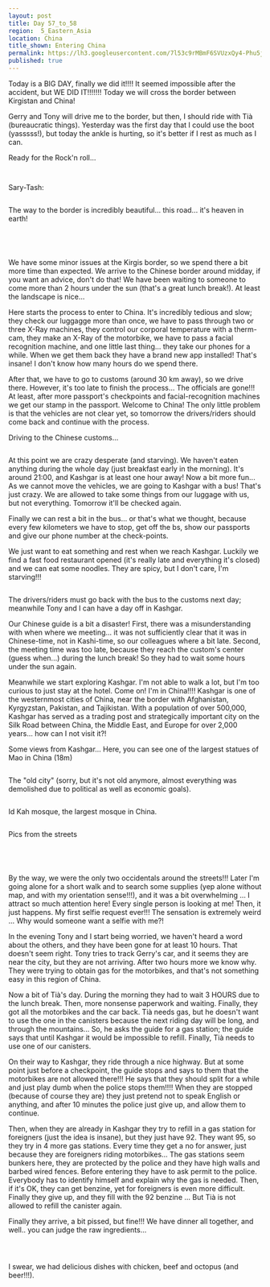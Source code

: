 ```yaml
---
layout: post
title: Day 57_to_58
region:  5_Eastern_Asia
location: China
title_shown: Entering China
permalink: https://lh3.googleusercontent.com/7l53c9rMBmF6SVUzxQy4-Phu5jhp62rlzfplhcRfxqwCJhe3OZ-UN63yCbYv2Jj0R7emYFVMAVAB191WivIIfNxtBVJiz4zNBAJYyS4KuVbbamph43MRekvsezORGMbO5CMMUCuqRssXscv5j64TDJlvX0clyIbTn0T6cT-7eVMUXtIxdL2StbfQOFeb5zrUjyXhuKUMffrYl-SV7hGihHHEvQ4ovQbW0OgNZWHiP5zjF_XL49vvdwDFDOdu1Oymk2spk3VK0lhHp-hx1WVuqQOMCKWUKG5ssET8DwmjFgcMHD9cr-6Qn0Zoe6JxbTgexTKxSo-nn4q2wbtVbpO6PEjIX6KKHTXnKZB7XW5OdXgWYt0O1cFOcQYSxlCj1Cz_EajKbVorCNb9hODUlgDZ9XobJMewjDoAw8jdPp7My-GIYEKwlfGzMCRkYmv7TA071Pzfs-KIvsVoHqQihudGw1b6lb8aU0f7ghvNzSjBw_3CEWHagJ9a3c3hsDcdAoKAlcZ6Hs6W_RR5J0nxeCrLkbsyb4--RkX53bLmlAvLaGEO1xy3OsjFZIIhV5dBrpw_ZnMAuzSC-5WwqM2zxg4h5QppgbkgTOSYn3OsEZE50Cu_ttrbA6nALFMC6JLNGPpvggWi-EdkEY8LPHuy5wawiqVXyxey7u35z0OJzDfsh0XFWfB6HhgSzWprs4BToQNxiPMTGh4wk4Ru12BsoJw=w836-h627-no
published: true
---
```


Today is a BIG DAY, finally we did it!!!! It seemed impossible after the accident, but WE DID IT!!!!!!! Today we will cross the border between Kirgistan and China!

Gerry and Tony will drive me to the border, but then, I should ride with Tià (bureaucratic things). Yesterday was the first day that I could use the boot (yasssss!), but today the ankle is hurting, so it's better if I rest as much as I can.

Ready for the Rock'n roll...

<p><a
href="https://lh3.googleusercontent.com/JhGArmi4dVvkSvH6T_629UKg_zHIHjqFECvgaccNJJBKKWA_-bAFPqRx3ECtsHvKtYln1pvCT-CgQ0kwALZVvTqtozmZ3Zx6jWcJXuHAjDpkmcCBq7IcfbJLxRqfa4TtGIulxZVF2QPyEw5IRpPyhXaz-dQBNK9c1VFcQAttFlFZxxIYWyd7JYQ93YoKjW_9TuCbELbechTckeYqyqX8HM-tiSpBzET7KUwBFjqqATOG4kVjAHJBr7JJaCUgNvaKn-k1tSV8KSdg_Npn43xYKgSpKN5kSfOLXN0hOy4XeI0wi1LtdVJgZe8ftpcI4LqGDN1KBWa20G9cksPxQeEnkilQYEQHZ7liZW4JlIsh6DpLsJen7NECtBGzynPwJuVFZJZA6tQK753qLFanp4SYqO498KzuLtuSTMLvtqv3Va_fcwxCB3A2HJO-pRHMyUxfIftUDUtgEtjGlRC6B_c88dIRxslnQt9mauOsHOBZ5BhguK4PgyZrbvx5mqNfJ7aIeGFXV-0q-3Am4islm_VWbdBxhvySLy1V7Tgz4RKkB8mk4_aYyAtcUiDMVqQffvK-CYulOdlnakSZqCrUzgmGgIY7ftNsy1sjvsoBSckcK9o8O6nyFEfsC_JEbUCFArS4OXLzv_GGuUbXX-ZQdGxjOUoKz0tfKfa89kfa_qGxEjqUxP510UhoNlgtLA=w1052-h789-no"><img 
src="https://lh3.googleusercontent.com/JhGArmi4dVvkSvH6T_629UKg_zHIHjqFECvgaccNJJBKKWA_-bAFPqRx3ECtsHvKtYln1pvCT-CgQ0kwALZVvTqtozmZ3Zx6jWcJXuHAjDpkmcCBq7IcfbJLxRqfa4TtGIulxZVF2QPyEw5IRpPyhXaz-dQBNK9c1VFcQAttFlFZxxIYWyd7JYQ93YoKjW_9TuCbELbechTckeYqyqX8HM-tiSpBzET7KUwBFjqqATOG4kVjAHJBr7JJaCUgNvaKn-k1tSV8KSdg_Npn43xYKgSpKN5kSfOLXN0hOy4XeI0wi1LtdVJgZe8ftpcI4LqGDN1KBWa20G9cksPxQeEnkilQYEQHZ7liZW4JlIsh6DpLsJen7NECtBGzynPwJuVFZJZA6tQK753qLFanp4SYqO498KzuLtuSTMLvtqv3Va_fcwxCB3A2HJO-pRHMyUxfIftUDUtgEtjGlRC6B_c88dIRxslnQt9mauOsHOBZ5BhguK4PgyZrbvx5mqNfJ7aIeGFXV-0q-3Am4islm_VWbdBxhvySLy1V7Tgz4RKkB8mk4_aYyAtcUiDMVqQffvK-CYulOdlnakSZqCrUzgmGgIY7ftNsy1sjvsoBSckcK9o8O6nyFEfsC_JEbUCFArS4OXLzv_GGuUbXX-ZQdGxjOUoKz0tfKfa89kfa_qGxEjqUxP510UhoNlgtLA=w1052-h789-no" class="oversize" alt=""></a></p>

<p><a
href="https://lh3.googleusercontent.com/EtYrPtZh5Lj45h_SfhjhLnOELyEiSClkbwKbhrdqmf5N-F3bOjCCN69Ltlw59v5rimRY3nRRLuM7r9X9S2_7WXZ-RZcgREu-_lp_hQwzt6H4SgHYbQS_1OZ4amKP2ZhA6vHdNF-fgKUbcHfJ7rPfIjAEzqieLXqTfjXXYOQcCQHZq8KG_cwWz7sLiCOa9j8LtOo-CBGqRAuIgozoeoi-BXuFz2fJF463tKkrxvvfCz1kaELPBPgaeGbo2el9eLvRW_4Ib4oVnpiPWI08E-xnAVyJVtQJ07T1bexdjiYKLGcQRuagT8nUHWEya8IOltjUDcfCNx-1_r6PapMChdAtGLSUYB3CAaVvaPdqNf8zk09sbwDha9eBsnsEhV6H5jUfC2m6G0Y-HRcp8Ciwnh13CvaQFQUUcH76dfFXxfSoi1ZOHd1D2TqJfgpFGfhl9jtCWTDSR1jTUtZWWQZRlVDyx8PQCi-W92Gmu2MZDY5cITatMIq1ys5cmXT5rSRpkYM8OF6vyMmwU47MOgE7qKlXJAtYkmuXc4sQURiZpKGzlA8ApnhkRAPw--aB1ehJ6ecRmGMidEdvJUIpFh2GyqTRYODU7tKrND9p2y7_rjtltmpkFQDf2IcPYhqk2OzK8wgW7TO2WI0fhCXTWCetuD2mhMje8gzSex642rNSDm8sYjPFzS9uvDOxojuZyA=w840-h630-no"><img 
src="https://lh3.googleusercontent.com/EtYrPtZh5Lj45h_SfhjhLnOELyEiSClkbwKbhrdqmf5N-F3bOjCCN69Ltlw59v5rimRY3nRRLuM7r9X9S2_7WXZ-RZcgREu-_lp_hQwzt6H4SgHYbQS_1OZ4amKP2ZhA6vHdNF-fgKUbcHfJ7rPfIjAEzqieLXqTfjXXYOQcCQHZq8KG_cwWz7sLiCOa9j8LtOo-CBGqRAuIgozoeoi-BXuFz2fJF463tKkrxvvfCz1kaELPBPgaeGbo2el9eLvRW_4Ib4oVnpiPWI08E-xnAVyJVtQJ07T1bexdjiYKLGcQRuagT8nUHWEya8IOltjUDcfCNx-1_r6PapMChdAtGLSUYB3CAaVvaPdqNf8zk09sbwDha9eBsnsEhV6H5jUfC2m6G0Y-HRcp8Ciwnh13CvaQFQUUcH76dfFXxfSoi1ZOHd1D2TqJfgpFGfhl9jtCWTDSR1jTUtZWWQZRlVDyx8PQCi-W92Gmu2MZDY5cITatMIq1ys5cmXT5rSRpkYM8OF6vyMmwU47MOgE7qKlXJAtYkmuXc4sQURiZpKGzlA8ApnhkRAPw--aB1ehJ6ecRmGMidEdvJUIpFh2GyqTRYODU7tKrND9p2y7_rjtltmpkFQDf2IcPYhqk2OzK8wgW7TO2WI0fhCXTWCetuD2mhMje8gzSex642rNSDm8sYjPFzS9uvDOxojuZyA=w840-h630-no" class="oversize" alt=""></a></p>

Sary-Tash:

<p><a
href="https://lh3.googleusercontent.com/0ODhBk_2lpn9ZB4BPmI_5bQPb8TfjKnwYz1cUJgn7RC6_jrzlmP8xvAugOnR18Hac5jz6070xBnfmdYin-kyDacfyv3kLOUd6majptaYXYto6lvEGPTwegxY6Uq-y0caX-Jmqyca50Kr2NnjQvouLFREf2rC9vJ5-yydSpQChJohAvXu8IlFp5mx17wMmniN_kb_ThLsfYwoow5MLNRZPCmVcMnUo4Ouo04SL_qpg8iToSTzwzOqCpllFdVRuoK4wVblZuhsThepKy_DLdiPNeD2RCWvy5PJ1t7eKFE9WrLZGBR2JtgL0YpK7xNKxEQscQT9ogzHdsdWHEFfenZkddps36TCxmAMUj30Nn4MV_fhkEMfYtcdGKHoDEuVmw0VdYfRopE-R22y7Ez6jd0aw1ZPksmzXYAJ2qLMlpBZHRfHsO4rDEv2NGMik4Sx-23NDfJa7cRHU4UWSFMNloqTbJf3AvNeH2FVQAu3C93ijNJiD-w7jtNkMosSRZ-A682W3Oer0f4QvIRdMGHpQpsOoUwdeJGWTtRco2ojpRtE0O1hUZi-p291U50qcgOpYsY1HaL2kQ_ROiZjILao8kkp__vGRK2t9G5o-orpETrliZFQkgOKXw7lDgx0_Ko9HjjKXsqerYyYS_ZvDqMgk3gjdfGOQfj3cueWbr8f5dHTsM8vPFoLlnSjSk6Btw=w1051-h788-no"><img 
src="https://lh3.googleusercontent.com/0ODhBk_2lpn9ZB4BPmI_5bQPb8TfjKnwYz1cUJgn7RC6_jrzlmP8xvAugOnR18Hac5jz6070xBnfmdYin-kyDacfyv3kLOUd6majptaYXYto6lvEGPTwegxY6Uq-y0caX-Jmqyca50Kr2NnjQvouLFREf2rC9vJ5-yydSpQChJohAvXu8IlFp5mx17wMmniN_kb_ThLsfYwoow5MLNRZPCmVcMnUo4Ouo04SL_qpg8iToSTzwzOqCpllFdVRuoK4wVblZuhsThepKy_DLdiPNeD2RCWvy5PJ1t7eKFE9WrLZGBR2JtgL0YpK7xNKxEQscQT9ogzHdsdWHEFfenZkddps36TCxmAMUj30Nn4MV_fhkEMfYtcdGKHoDEuVmw0VdYfRopE-R22y7Ez6jd0aw1ZPksmzXYAJ2qLMlpBZHRfHsO4rDEv2NGMik4Sx-23NDfJa7cRHU4UWSFMNloqTbJf3AvNeH2FVQAu3C93ijNJiD-w7jtNkMosSRZ-A682W3Oer0f4QvIRdMGHpQpsOoUwdeJGWTtRco2ojpRtE0O1hUZi-p291U50qcgOpYsY1HaL2kQ_ROiZjILao8kkp__vGRK2t9G5o-orpETrliZFQkgOKXw7lDgx0_Ko9HjjKXsqerYyYS_ZvDqMgk3gjdfGOQfj3cueWbr8f5dHTsM8vPFoLlnSjSk6Btw=w1051-h788-no" class="oversize" alt=""></a></p>

The way to the border is incredibly beautiful... this road... it's heaven in earth!

<p><a
href="https://lh3.googleusercontent.com/9bEhEW-2rn5CMEYK77BdGhHjYvVrx6tLlKt-k-bBylnrw4L0zxC6yf-c1Tmki1QqlXpSRUXHVO7qG_AukwaiRyO_n7PC-heQeHg22WRVxbyZrKPnCv18xrrTYBQ58cMAmrF4hR_fBME6fd3edasdvt_zZLPan-xibf8Hq2jfgTrQeNbCk09Pdkb87JlT7nRXqmf5u4-DjoED0tr5yMelqUcGnqdvauIupQ2q6jsAsm6tE5vdb3rzcWsAbKjUbvaMxNw7UYf2-pupC0zHPtHrfhfDLCCxErt26n-e7YB8FT8r35JtN9hCXblgpBfwRd0XBD_4WQkmHmELOpu8g7anGXOJlwCe33xSR0s9_pvDFoiS8XXiwMGIesBCc4-RdLcTXplHd5ZJYE3-u_zZjysKFxQurlxYz6xycK29VswkAzYPhlbkJUmcW2eqld7qUvje-6F4bR50tkZoE4S4QN4n4os3r5mMswcm_YSm2bqGTClkY_xJL0wZ1OSJH6lh0sMX--QKtb8Zpj_xkjkCfFx57JupeNDMgbYsF3O9YorC_Db6jbMwUMrguSS4EvbqpuV8QpA13Ngb_xu-VQZqvqcneYaP_clcf7WF_bPvDBioTwo_eacvi4cffmAPWQSMPtW700Oi2bTsegDy7y3SjXZcn2ZJw3K70XWvgTFsuNAtRXfwEKG4e-wONH1EeA=w840-h630-no"><img 
src="https://lh3.googleusercontent.com/9bEhEW-2rn5CMEYK77BdGhHjYvVrx6tLlKt-k-bBylnrw4L0zxC6yf-c1Tmki1QqlXpSRUXHVO7qG_AukwaiRyO_n7PC-heQeHg22WRVxbyZrKPnCv18xrrTYBQ58cMAmrF4hR_fBME6fd3edasdvt_zZLPan-xibf8Hq2jfgTrQeNbCk09Pdkb87JlT7nRXqmf5u4-DjoED0tr5yMelqUcGnqdvauIupQ2q6jsAsm6tE5vdb3rzcWsAbKjUbvaMxNw7UYf2-pupC0zHPtHrfhfDLCCxErt26n-e7YB8FT8r35JtN9hCXblgpBfwRd0XBD_4WQkmHmELOpu8g7anGXOJlwCe33xSR0s9_pvDFoiS8XXiwMGIesBCc4-RdLcTXplHd5ZJYE3-u_zZjysKFxQurlxYz6xycK29VswkAzYPhlbkJUmcW2eqld7qUvje-6F4bR50tkZoE4S4QN4n4os3r5mMswcm_YSm2bqGTClkY_xJL0wZ1OSJH6lh0sMX--QKtb8Zpj_xkjkCfFx57JupeNDMgbYsF3O9YorC_Db6jbMwUMrguSS4EvbqpuV8QpA13Ngb_xu-VQZqvqcneYaP_clcf7WF_bPvDBioTwo_eacvi4cffmAPWQSMPtW700Oi2bTsegDy7y3SjXZcn2ZJw3K70XWvgTFsuNAtRXfwEKG4e-wONH1EeA=w840-h630-no" class="oversize" alt=""></a></p>

<p><a
href="https://lh3.googleusercontent.com/yMTcS0HSx8--N4LsanF31x9RZ4xy-3NoM6fjKpSbamFD7jKdo0oawNi2fzL3_66ltYW5WbfqgOXlQrtWCuhRLRoBWbT71KuQF1wrNjxCceCtCeX6kuHKmhPL2Iob4-d9jtLyp5E5IEY8v5hFT-Hc-DZ4aiYAlPi61fk6__uxTIgNBPV_MWkVsM64JotVDWVzjjQNE2PkUN6_EQKdbcwO1YCTiSg8sUmBrvHZZwR8cqDVQV0c0rx5nMwxW0DLAJ2JglTMujgREnhkdDrDCyXrc0_lph7oQiG-Yx1c2KZZlafXDPL-o2T1cCXsKUVCUNKU0Xwi_s4RHOH_Vr2-KxoRNK7ziYquolBzTYS2iYPDphWr8_H3xuS5Up5RntdTX0rqyBNq-_4awb-NVKomFFzoWBKZmFA36y5eNUNsDGCF52MSt9tdP2XxfL41ZUtsOR3Y9UmtsaWWCNHHKrGTj9lwWdtieXjOWSfcaxBG7-3Tn-rNtjKiZYBLRTk5-g6Tx6Q2TSFoIRhXe6zBXO8mPYndXvT_ebl79C4Ep-NLAHf8Kj1b7qCp3ijk9Nky6qzxGDVf8HOGX8rhgWp4g4ew9Vk6EpBEq5mx-3if7Sr7pUxezkwhSAfu7dOGD0J542oHi4NyH9VpsdhERwBo7bpRVYsR-cMJGBZVGwx4JVE1LWjfe_j9h3XEAiq3vsiuYg=w1052-h789-no"><img 
src="https://lh3.googleusercontent.com/yMTcS0HSx8--N4LsanF31x9RZ4xy-3NoM6fjKpSbamFD7jKdo0oawNi2fzL3_66ltYW5WbfqgOXlQrtWCuhRLRoBWbT71KuQF1wrNjxCceCtCeX6kuHKmhPL2Iob4-d9jtLyp5E5IEY8v5hFT-Hc-DZ4aiYAlPi61fk6__uxTIgNBPV_MWkVsM64JotVDWVzjjQNE2PkUN6_EQKdbcwO1YCTiSg8sUmBrvHZZwR8cqDVQV0c0rx5nMwxW0DLAJ2JglTMujgREnhkdDrDCyXrc0_lph7oQiG-Yx1c2KZZlafXDPL-o2T1cCXsKUVCUNKU0Xwi_s4RHOH_Vr2-KxoRNK7ziYquolBzTYS2iYPDphWr8_H3xuS5Up5RntdTX0rqyBNq-_4awb-NVKomFFzoWBKZmFA36y5eNUNsDGCF52MSt9tdP2XxfL41ZUtsOR3Y9UmtsaWWCNHHKrGTj9lwWdtieXjOWSfcaxBG7-3Tn-rNtjKiZYBLRTk5-g6Tx6Q2TSFoIRhXe6zBXO8mPYndXvT_ebl79C4Ep-NLAHf8Kj1b7qCp3ijk9Nky6qzxGDVf8HOGX8rhgWp4g4ew9Vk6EpBEq5mx-3if7Sr7pUxezkwhSAfu7dOGD0J542oHi4NyH9VpsdhERwBo7bpRVYsR-cMJGBZVGwx4JVE1LWjfe_j9h3XEAiq3vsiuYg=w1052-h789-no" class="oversize" alt=""></a></p>

<p><a
href="https://lh3.googleusercontent.com/G9EA4ninmIuYSWbeDJDYhqi1Rl-gJ-f_hW6pe9DfraNzdsqSF8m2jq7C3H1rpviI81w99g3l-2MpC3xBa9e7jw-pXOz2YYgXz19e7EjFOcX60ER_uKBpc4yE5ucaKhSG_vMWsUyXx0kF3vdPC0d57w9tNDgPDuqrHhOH42krukHEVep9OmUb9HJVof5jkyImMjvbO2AFJoAlPQGdpByQjjEczIWvIvcPcvxMHD9k_AZwafrM8v3dywAl9CRIEXn8nukACSfnfOITmroTg8rF1Ts_cqUPwxwJzkbnXtp2BRhCXru9K24wpyX74m2zjZqKnRNcnqVsZuPQ9QCMRLvdL9ndG7bp8bnqhxkVMqN3ZRd5nJ7_WKjmsXrYLJ5sU787Q4T2SJGdBmH5VnFYDCkAppPUca34IbKGtHyOhlKZGNzEU9xT0NPAtymlNag5yP3lD988VGKnpVqkDQDUOYf96TPY2KxhxVcnmOoTKKo90NjKCg-Om6uhc_eBS51jrpDvJOBEGYRx4-H26RmUsLqsv5JR5_LozsSgr-nAwHwWm57dNcBM08XD83kMItqw_LQZHEn2X9pvh2HTDIADZ9CEI_bK9z5Gd9whoPVnM5Hr3hV4RwnoC6ixWwDAp7EEF6yKtczOC6XKHmVW2UzYitC9Ed5FV4-PZYnKjClWZmkFZeK2gOAYiLdFR68kzQ=w840-h630-no"><img 
src="https://lh3.googleusercontent.com/G9EA4ninmIuYSWbeDJDYhqi1Rl-gJ-f_hW6pe9DfraNzdsqSF8m2jq7C3H1rpviI81w99g3l-2MpC3xBa9e7jw-pXOz2YYgXz19e7EjFOcX60ER_uKBpc4yE5ucaKhSG_vMWsUyXx0kF3vdPC0d57w9tNDgPDuqrHhOH42krukHEVep9OmUb9HJVof5jkyImMjvbO2AFJoAlPQGdpByQjjEczIWvIvcPcvxMHD9k_AZwafrM8v3dywAl9CRIEXn8nukACSfnfOITmroTg8rF1Ts_cqUPwxwJzkbnXtp2BRhCXru9K24wpyX74m2zjZqKnRNcnqVsZuPQ9QCMRLvdL9ndG7bp8bnqhxkVMqN3ZRd5nJ7_WKjmsXrYLJ5sU787Q4T2SJGdBmH5VnFYDCkAppPUca34IbKGtHyOhlKZGNzEU9xT0NPAtymlNag5yP3lD988VGKnpVqkDQDUOYf96TPY2KxhxVcnmOoTKKo90NjKCg-Om6uhc_eBS51jrpDvJOBEGYRx4-H26RmUsLqsv5JR5_LozsSgr-nAwHwWm57dNcBM08XD83kMItqw_LQZHEn2X9pvh2HTDIADZ9CEI_bK9z5Gd9whoPVnM5Hr3hV4RwnoC6ixWwDAp7EEF6yKtczOC6XKHmVW2UzYitC9Ed5FV4-PZYnKjClWZmkFZeK2gOAYiLdFR68kzQ=w840-h630-no" class="oversize" alt=""></a></p>

<p><a
href="https://lh3.googleusercontent.com/wubfUPcQ_m_27mJhl0M3fiAIC1S2QxwJPaQI6aqWljGuzjGum_p6NMYXmTY7dgLP6gs2IiuiZrF5XqzCVl3EL3urvGoyu2A29aVAcQ31TFS7uKVp4aDmRj25okDPlo2dpRwgeOyU8CVXRzA4C3lRTZex8oBkljDYwsZ7pDJ2uK5EljvyqZ0GlV6DGKHFAyOaeNqUxMpC07uDD7-91w2H2V7kZBevTaymu9kcYZNo5VJwsYugxzo0OC2Sgun9yx8n9CyI13TnCWVEVocDuluyTrWRQ3kmLlbQLQWiWxEII55llUmENj20tfeQbkCRW3uKPaCEUJXSdA1oHe-IBjXrOOeuzett33SqTAEebAu15JydkKzu1cz1bVZ6PwUv9e0lIICr9pATV7yHZPgyL3hxE_Gsq_rMV0n4keAZWLncCD58y3RiZ4ofmYeo3YHuIZ6ev0N--L-YRPAajdahRsWI9512Cp_7BOhbuk-sDpI6WdiEb9cliZMEJwCXFf79OQEDWsiJibw5nnMVHP35yaTtL8cwzgc6F9Ez9trbpULYSCAd-fnPqvI4ky_w7OSRAHdQJD84Y1lYtZMmLEBLmqUHwT0_PsFh3xzsGDC6azsurzx2elafT89cEoNFeOOQoq0Wse_pf6Cuj2CVuPoFhrljaqiGSSKFcfN5glXHCvhcBFlTsAs8lk4_dyRBQA=w840-h630-no"><img 
src="https://lh3.googleusercontent.com/wubfUPcQ_m_27mJhl0M3fiAIC1S2QxwJPaQI6aqWljGuzjGum_p6NMYXmTY7dgLP6gs2IiuiZrF5XqzCVl3EL3urvGoyu2A29aVAcQ31TFS7uKVp4aDmRj25okDPlo2dpRwgeOyU8CVXRzA4C3lRTZex8oBkljDYwsZ7pDJ2uK5EljvyqZ0GlV6DGKHFAyOaeNqUxMpC07uDD7-91w2H2V7kZBevTaymu9kcYZNo5VJwsYugxzo0OC2Sgun9yx8n9CyI13TnCWVEVocDuluyTrWRQ3kmLlbQLQWiWxEII55llUmENj20tfeQbkCRW3uKPaCEUJXSdA1oHe-IBjXrOOeuzett33SqTAEebAu15JydkKzu1cz1bVZ6PwUv9e0lIICr9pATV7yHZPgyL3hxE_Gsq_rMV0n4keAZWLncCD58y3RiZ4ofmYeo3YHuIZ6ev0N--L-YRPAajdahRsWI9512Cp_7BOhbuk-sDpI6WdiEb9cliZMEJwCXFf79OQEDWsiJibw5nnMVHP35yaTtL8cwzgc6F9Ez9trbpULYSCAd-fnPqvI4ky_w7OSRAHdQJD84Y1lYtZMmLEBLmqUHwT0_PsFh3xzsGDC6azsurzx2elafT89cEoNFeOOQoq0Wse_pf6Cuj2CVuPoFhrljaqiGSSKFcfN5glXHCvhcBFlTsAs8lk4_dyRBQA=w840-h630-no" class="oversize" alt=""></a></p>

We have some minor issues at the Kirgis border, so we spend there a bit more time than expected. We arrive to the Chinese border around midday, if you want an advice, don't do that! We have been waiting to someone to come more than 2 hours under the sun (that's a great lunch break!). At least the landscape is nice...

Here starts the process to enter to China. It's incredibly tedious and slow; they check our luggagge more than once, we have to pass through two or three X-Ray machines, they control our corporal temperature with a therm-cam, they make an X-Ray of the motorbike, we have to pass a facial recognition machine, and one little last thing... they take our phones for a while. When we get them back they have a brand new app installed! That's insane! I don't know how many hours do we spend there. 

After that, we have to go to customs (around 30 km away), so we drive there. However, it's too late to finish the process... The officials are gone!!! At least, after more passport's checkpoints and facial-recognition machines we get our stamp in the passport. Welcome to China! The only little problem is that the vehicles are not clear yet, so tomorrow the drivers/riders should come back and continue with the process.

Driving to the Chinese customs...

<p><a
href="https://lh3.googleusercontent.com/pRWI3Xr__5gI8hFTYQw1XqFKOy_QoJN7CQbTdineBX0y1r70D_n3JRVFOZTR9LqXvOJ5k5MlH-y8qa3SRt4_HkClumrqjR-0LDe2cSFRRxDZqPmZOui6LOylFYEXmuSv47ER3xy7WW0zon2rSHCA-Z5Lu3UuGjPVCyU1bQKo9kQwMxbodE9Xo-pdJlIvOLrnCQHm0wZ2a8PPswkDADMsFi56hsnB6fDzt78AJ_X6Avc4TfrkxwMcjQeJTcJ5QzkkCe6PCjthP3AsPlp49G7BVVQ62DX3qwO73cRzhUuImjDYxUIqTF3fo-KiljmLnhQadeplcVmrUZnqvKMfPsmTLMnjE9oPje_EMXbyeHfuBS2x6cWYvi1dzybYNmsdYk3jd1o7knvR9lOdFbRGkk5mtw4MdcAvPMOr_s1zPi8liDQRVmGDpTbNm6Lm8tZueRNOfaL4A00YkYp2WArp5XPqopW87WgwEpgbnlErQy6Wrj3_WL5nk_p9xqnkooU6BY2ZayajPtvFB5PplEeiHR2kvrb94vlBAgmXvXFvKcasc92xpfvI-yzlI_qjQwiJ6qNaWgqsBc-PqZKWEig1Qqw0_OEk9_NF84hpH7MZdyNYMiswab6eOxeQzO7Za-v64RWA5MKKWuXcHeMOlBSA53JKB-Ts8exMihj5VDUsMNMa9fQ62qAK0dmZdJw6kg=w1052-h789-no"><img 
src="https://lh3.googleusercontent.com/pRWI3Xr__5gI8hFTYQw1XqFKOy_QoJN7CQbTdineBX0y1r70D_n3JRVFOZTR9LqXvOJ5k5MlH-y8qa3SRt4_HkClumrqjR-0LDe2cSFRRxDZqPmZOui6LOylFYEXmuSv47ER3xy7WW0zon2rSHCA-Z5Lu3UuGjPVCyU1bQKo9kQwMxbodE9Xo-pdJlIvOLrnCQHm0wZ2a8PPswkDADMsFi56hsnB6fDzt78AJ_X6Avc4TfrkxwMcjQeJTcJ5QzkkCe6PCjthP3AsPlp49G7BVVQ62DX3qwO73cRzhUuImjDYxUIqTF3fo-KiljmLnhQadeplcVmrUZnqvKMfPsmTLMnjE9oPje_EMXbyeHfuBS2x6cWYvi1dzybYNmsdYk3jd1o7knvR9lOdFbRGkk5mtw4MdcAvPMOr_s1zPi8liDQRVmGDpTbNm6Lm8tZueRNOfaL4A00YkYp2WArp5XPqopW87WgwEpgbnlErQy6Wrj3_WL5nk_p9xqnkooU6BY2ZayajPtvFB5PplEeiHR2kvrb94vlBAgmXvXFvKcasc92xpfvI-yzlI_qjQwiJ6qNaWgqsBc-PqZKWEig1Qqw0_OEk9_NF84hpH7MZdyNYMiswab6eOxeQzO7Za-v64RWA5MKKWuXcHeMOlBSA53JKB-Ts8exMihj5VDUsMNMa9fQ62qAK0dmZdJw6kg=w1052-h789-no" class="oversize" alt=""></a></p>

At this point we are crazy desperate (and starving). We haven't eaten anything during the whole day (just breakfast early in the morning). It's around 21:00, and Kashgar is at least one hour away! Now a bit more fun... As we cannot move the vehicles, we are going to Kashgar with a bus! That's just crazy. We are allowed to take some things from our luggage with us, but not everything. Tomorrow it'll be checked again.

Finally we can rest a bit in the bus... or that's what we thought, because every few kilometers we have to stop, get off the bs, show our passports and give our phone number at the check-points.

We just want to eat something and rest when we reach Kashgar. Luckily we find a fast food restaurant opened (it's really late and everything it's closed) and we can eat some noodles. They are spicy, but I don't care, I'm starving!!!

<p><a
href="https://lh3.googleusercontent.com/vndS_vcK921sVYpOhyhIyznqDJ4t3Mrr1jpgWWbQpJkvzupMm348DPOkXs1ot2d-fPhdNDWgOsuf_zrvOoN7VmRQT4oBeWkBsdm4kl7M4uEXsYDLfH7l9OgEvi2CZv28CCnFFaUlT7cMRgu1wJZttzmJpHvDGxJ4X3YMIr8h1Hyqwf6IShPiaExQ5mtwJmpHgzbx1xUiPOWN9QSpXzDfF0UDVgm_FpXkXtflKOYzZgVXmo3vEd0X5oEgE9Wtw5jkyRbg2D_g6VnQG9VkkqzZiivxq_EZgLG_SrihMh2G6JMW002IZfXO79e3z14VdbaVN6vCTPB0ZJOeirqbjVD-hv8TkHjQ6okC09BLL5K5sZJBNSbC59cUyHFIlJJb025GzhijVLFkBiCteDmrfxErHq2ytxrHIfvRIvEbMxNDrRKbcQs46oz1XKy4h7YVduVy0Mm9ju58l2mDkup-tIDlpsBh7ddhcPSqCeLkimnNO5CjB7UGoyyfsEpC36ClURBanK6i1hY7h3Glh-e_zip5e5lnXid6P84IaNXAvX-8f5SHJthW12Ptt698q0Qvsf2G9RtOphSBgN6Wa054PhJGhj0bR0KPLDL5RudfjM68_4PUTLVZPBpnS3E1-m2l3WvLGl4nfhUlmAmnZ5xe_os5U5iQ063ZtX7IF3f9v3Ndguc0eczhlyqpIeS2Sw=w592-h789-no"><img 
src="https://lh3.googleusercontent.com/vndS_vcK921sVYpOhyhIyznqDJ4t3Mrr1jpgWWbQpJkvzupMm348DPOkXs1ot2d-fPhdNDWgOsuf_zrvOoN7VmRQT4oBeWkBsdm4kl7M4uEXsYDLfH7l9OgEvi2CZv28CCnFFaUlT7cMRgu1wJZttzmJpHvDGxJ4X3YMIr8h1Hyqwf6IShPiaExQ5mtwJmpHgzbx1xUiPOWN9QSpXzDfF0UDVgm_FpXkXtflKOYzZgVXmo3vEd0X5oEgE9Wtw5jkyRbg2D_g6VnQG9VkkqzZiivxq_EZgLG_SrihMh2G6JMW002IZfXO79e3z14VdbaVN6vCTPB0ZJOeirqbjVD-hv8TkHjQ6okC09BLL5K5sZJBNSbC59cUyHFIlJJb025GzhijVLFkBiCteDmrfxErHq2ytxrHIfvRIvEbMxNDrRKbcQs46oz1XKy4h7YVduVy0Mm9ju58l2mDkup-tIDlpsBh7ddhcPSqCeLkimnNO5CjB7UGoyyfsEpC36ClURBanK6i1hY7h3Glh-e_zip5e5lnXid6P84IaNXAvX-8f5SHJthW12Ptt698q0Qvsf2G9RtOphSBgN6Wa054PhJGhj0bR0KPLDL5RudfjM68_4PUTLVZPBpnS3E1-m2l3WvLGl4nfhUlmAmnZ5xe_os5U5iQ063ZtX7IF3f9v3Ndguc0eczhlyqpIeS2Sw=w592-h789-no" class="oversize" alt=""></a></p>

The drivers/riders must go back with the bus to the customs next day; meanwhile Tony and I can have a day off in Kashgar.

Our Chinese guide is a bit a disaster! First, there was a misunderstanding with when where we meeting... it was not sufficiently clear that it was in Chinese-time, not in Kashi-time, so our colleagues where a bit late. Second, the meeting time was too late, because they reach the custom's center (guess when...) during the lunch break! So they had to wait some hours under the sun again.

Meanwhile we start exploring Kashgar. I'm not able to walk a lot, but I'm too curious to just stay at the hotel. Come on! I'm in China!!!! Kashgar is one of the westernmost cities of China, near the border with Afghanistan, Kyrgyzstan, Pakistan, and Tajikistan. With a population of over 500,000, Kashgar has served as a trading post and strategically important city on the Silk Road between China, the Middle East, and Europe for over 2,000 years... how can I not visit it?!

Some views from Kashgar... Here, you can see one of the largest statues of Mao in China (18m)

<p><a
href="https://lh3.googleusercontent.com/KA2D4c55Q_qyk-Gj1qqh7g53pCdq1_jolVTqon8D6PUooUlhaZHH-Nn0Mn-8qZjTXwo5UyUvehxfI_NOs-z6oxieYs9SaynpcF-pQ6eULl1A1s21MVkhKW2dEZ6tosytZyKplyZgy5cQJPSukAyVjdVIcQx62CxaMZqiVkeu1zKdDkll9zeh_uiVRgdsu5bD0hMzQHMvbRwUN673wp-OTDlZwnqj7n7Ar9qWwpFnrfqav7EDOVrQz3HUrfQc5BgL2r6RDvvgHEbK5wmzi3Gn6u1a_mf0Q-PAsQT_JWHtTyJjLoXyOjPeD3bY5r9qU6iwJ2-2LqjwmVOnmiDjRy6vqp-f0mteqWm_vxOjtpzgE_2WuQhBb5S5vcd8nc1hqmGHiFNSPKq3lue2o4AU4_o9xqsKsv2JaTIKoF5JwXWY-38viK_9WcRmZskgHPq-P9wN6Rj7WNfKw9VqDJhRRooYMJ3zxNbNt62mf9-lXjssx8VUlH65r1X1Jm8DFwRtuAfzvARbnbGL22I53xs-Pkg5w-udOE1FlvpOAd5p_aHkRDu3VtxIOYOIEzCeic7lvNWoMGTfFbQt42mPxVOv6TwwnlwLev-GrRIhDq66QHzyKVOu-4D7i13AwType9edrIbW7eNU_1xPG7ZmA9AziUAsbynohDGwpCw1JxJef1cZqiJu4A-37tYfcOq8Ag=w1184-h789-no"><img 
src="https://lh3.googleusercontent.com/KA2D4c55Q_qyk-Gj1qqh7g53pCdq1_jolVTqon8D6PUooUlhaZHH-Nn0Mn-8qZjTXwo5UyUvehxfI_NOs-z6oxieYs9SaynpcF-pQ6eULl1A1s21MVkhKW2dEZ6tosytZyKplyZgy5cQJPSukAyVjdVIcQx62CxaMZqiVkeu1zKdDkll9zeh_uiVRgdsu5bD0hMzQHMvbRwUN673wp-OTDlZwnqj7n7Ar9qWwpFnrfqav7EDOVrQz3HUrfQc5BgL2r6RDvvgHEbK5wmzi3Gn6u1a_mf0Q-PAsQT_JWHtTyJjLoXyOjPeD3bY5r9qU6iwJ2-2LqjwmVOnmiDjRy6vqp-f0mteqWm_vxOjtpzgE_2WuQhBb5S5vcd8nc1hqmGHiFNSPKq3lue2o4AU4_o9xqsKsv2JaTIKoF5JwXWY-38viK_9WcRmZskgHPq-P9wN6Rj7WNfKw9VqDJhRRooYMJ3zxNbNt62mf9-lXjssx8VUlH65r1X1Jm8DFwRtuAfzvARbnbGL22I53xs-Pkg5w-udOE1FlvpOAd5p_aHkRDu3VtxIOYOIEzCeic7lvNWoMGTfFbQt42mPxVOv6TwwnlwLev-GrRIhDq66QHzyKVOu-4D7i13AwType9edrIbW7eNU_1xPG7ZmA9AziUAsbynohDGwpCw1JxJef1cZqiJu4A-37tYfcOq8Ag=w1184-h789-no" class="oversize" alt=""></a></p>

The "old city" (sorry, but it's not old anymore, almost everything was demolished due to political as well as economic goals).

<p><a
href="https://lh3.googleusercontent.com/RnS24AhHgW838-rOwXNeWY3zVL5KdOB1YFm0TUU0UyFHVFo-aThrWJw2R-y4KzCEEWO5YVQMpmxcXLaY67YAUtNtW3BqXuRurDbQvVQCVXZtb1GuOfqzsbDWqFbMyIg11BiNNHw8qFmTOf1FUDAFrT5-YA5tOsB_qG4TMU10GiXQgKlIpO2lB6NfsGInAr-TaaNH0D_-yqYcaGfRuNjtJWHqEtPaKrf0y1alJqT7zvNf9glg6fwsekexHvvxuZWkQH_abNOliB81R-LLx9ROC-3vii2zCQpKqo5sUCrFitFBNyxCkfLgKzoOPX_CILw4Pfsf66iN_OEfiC8us8wLzDS8RKlvMsh4hvH2tpC8_feKZ5r1GPXy6ZQtEZlAkEEfjdm0tx7szPGc90lO-P4CNLFKv6WFnhmW2fC0BCLIyyQ7O5ra8038xR5yvc1v7Gw98H7GoZlya4SxsDXvp0kF-2Q5F8S2GdxgxO1AlItPtHbLOYwGiAEQTrzz742qZah3w5QAepxQnsuDwrY0Mz3F37P_HAggy-aT0wK-WxWyC5hcQ8p2xEaYaNnT_hJLqCpmngoVk4QXoPpPZ4ltxLSSS4JKh0UNZ5ZH5VBxDrbVF9xDAD_SWdAu8tahTqcmKKmB8ZqkWhWWX8nzdYqRkYJ2G8r5rnRXl8d57_GycCJHuzYNLNmtKXGz3oUbUg=w1051-h788-no"><img 
src="https://lh3.googleusercontent.com/RnS24AhHgW838-rOwXNeWY3zVL5KdOB1YFm0TUU0UyFHVFo-aThrWJw2R-y4KzCEEWO5YVQMpmxcXLaY67YAUtNtW3BqXuRurDbQvVQCVXZtb1GuOfqzsbDWqFbMyIg11BiNNHw8qFmTOf1FUDAFrT5-YA5tOsB_qG4TMU10GiXQgKlIpO2lB6NfsGInAr-TaaNH0D_-yqYcaGfRuNjtJWHqEtPaKrf0y1alJqT7zvNf9glg6fwsekexHvvxuZWkQH_abNOliB81R-LLx9ROC-3vii2zCQpKqo5sUCrFitFBNyxCkfLgKzoOPX_CILw4Pfsf66iN_OEfiC8us8wLzDS8RKlvMsh4hvH2tpC8_feKZ5r1GPXy6ZQtEZlAkEEfjdm0tx7szPGc90lO-P4CNLFKv6WFnhmW2fC0BCLIyyQ7O5ra8038xR5yvc1v7Gw98H7GoZlya4SxsDXvp0kF-2Q5F8S2GdxgxO1AlItPtHbLOYwGiAEQTrzz742qZah3w5QAepxQnsuDwrY0Mz3F37P_HAggy-aT0wK-WxWyC5hcQ8p2xEaYaNnT_hJLqCpmngoVk4QXoPpPZ4ltxLSSS4JKh0UNZ5ZH5VBxDrbVF9xDAD_SWdAu8tahTqcmKKmB8ZqkWhWWX8nzdYqRkYJ2G8r5rnRXl8d57_GycCJHuzYNLNmtKXGz3oUbUg=w1051-h788-no" class="oversize" alt=""></a></p>

Id Kah mosque, the largest mosque in China.

<p><a
href="https://lh3.googleusercontent.com/xaSoiJq371Jk35R32XvMy7QxGWWOeKXSTUyji6e-22U3jv3myvvZWZDVEy4Lo7xUXzoQ_aNclsr_4cV16i7_r4l0Wl-KwfVjUY2J3vm6iUAUyq1o0AGpTYop_QQpyjpg2jBKPuKmXbStvUhaARedqfC1ZDpg4VYok_tQvmA8a2FnuopUd0enL6E_eQ24DZY8fBsHQ3q9E7ZE_9DokzJE-hs22CkqCkp_N0QSV_sVGY8Lf85jqCx86AZ1b4edHOEBD_gj8f2n4zVgcat1Qt-Q1nCWnCOcwlH7N3i8okyIWWUOjKVbsrgYM4pVWKCtV02CjKNzqRs2Mr2fh7tO14y9Wk_OXGS0qaW_VKH6ngLr-QkGQFH35Ki595UAuUEUpUcykCAjoMwhg5jmHA8GsC2IHmrCqECrqwreyB_n1pDBdMO-RItebfEgBTXm_5f9K1Ruhxl0OY3K1Z3QFstlklhnecADFnSe8aUdhLA3YPZvT5h4R1Lmbg_0dQOcVun-GIN0xv4C_OdBlmzcPOhE9yUDpEik-1aIuh-ugm7ErK7wkYKxLEg0FfAkHYr1JKzskMTVewd3ExOuuFAKmsAPxYuOGeiFTV8-O4PaUc4coO6OzPxVUR299ZDMhRv6cDgVv6IIVMhTzHNLXBnmE2HJJWEUwVODPVZGG_urMnjeJ_cG3trCzpORT70-ZeYasQ=w1052-h789-no"><img 
src="https://lh3.googleusercontent.com/xaSoiJq371Jk35R32XvMy7QxGWWOeKXSTUyji6e-22U3jv3myvvZWZDVEy4Lo7xUXzoQ_aNclsr_4cV16i7_r4l0Wl-KwfVjUY2J3vm6iUAUyq1o0AGpTYop_QQpyjpg2jBKPuKmXbStvUhaARedqfC1ZDpg4VYok_tQvmA8a2FnuopUd0enL6E_eQ24DZY8fBsHQ3q9E7ZE_9DokzJE-hs22CkqCkp_N0QSV_sVGY8Lf85jqCx86AZ1b4edHOEBD_gj8f2n4zVgcat1Qt-Q1nCWnCOcwlH7N3i8okyIWWUOjKVbsrgYM4pVWKCtV02CjKNzqRs2Mr2fh7tO14y9Wk_OXGS0qaW_VKH6ngLr-QkGQFH35Ki595UAuUEUpUcykCAjoMwhg5jmHA8GsC2IHmrCqECrqwreyB_n1pDBdMO-RItebfEgBTXm_5f9K1Ruhxl0OY3K1Z3QFstlklhnecADFnSe8aUdhLA3YPZvT5h4R1Lmbg_0dQOcVun-GIN0xv4C_OdBlmzcPOhE9yUDpEik-1aIuh-ugm7ErK7wkYKxLEg0FfAkHYr1JKzskMTVewd3ExOuuFAKmsAPxYuOGeiFTV8-O4PaUc4coO6OzPxVUR299ZDMhRv6cDgVv6IIVMhTzHNLXBnmE2HJJWEUwVODPVZGG_urMnjeJ_cG3trCzpORT70-ZeYasQ=w1052-h789-no" class="oversize" alt=""></a></p>

Pics from the streets

<p><a
href="https://lh3.googleusercontent.com/1KRTwCjS-4yTG2ozXmN0vjM0GkMzSBt4MXj0kscgsyFl73biRxCCL9gzwZ9-U62dhUN-BYlKIT9_iCohxEhZSH7-KqYbV2UQK0KvYbqxMF_B6Oe9u5Yp9PkuFD_7w8wRgJm91sNiU27S2DPqv90wzlfN4DrE5R9rVdp3VTItgbh5VxvAC-U7DrAxDB4lHtIKdo1XMPLcfEsYQ0VmwW5Bn-sQ8yxq5Zay7pDTQPxAVZXp5zIT7twSFEoAgALyyWEKRP3bdZ91hXcqmkm6283lwe_Qa9V0257T_-2vcJqHdwCHKJSwvTnSUIQe02gP0jIixcJmL2xekgFKBVEJSsxR5SXgoy4iqzEH7syNSuZ7_P_y_lYUNxvGzXttVZngmKRhyegMEeo-D0-AxPAyyqzzTEPjgjppA3In6FNRO2zvt7SJH_3PTjpmfJGuN-CMxvlSjETNEY_yc8vGQabAmplLP9CFfASxyvdC_CIvkESjJSB5RCJ0KciJmukxUmeB1UwhWftaMyNzTUXEUfY0oEteyK98YqV8eQuMWklJFO_8EpyQiiRLuHfIuXqMhO3gMt_dh1b3AXsVO2zzsle7AjEaNTBWDnBqgvAtRKJNR_wyy-2H77tajzL0PieErIj1TaltlKT-PpwWZ8YgdOjsarGfwe9VsdHArlTgjH8w1WqUBLiClOOD1YNO77WcsA=w840-h630-no"><img 
src="https://lh3.googleusercontent.com/1KRTwCjS-4yTG2ozXmN0vjM0GkMzSBt4MXj0kscgsyFl73biRxCCL9gzwZ9-U62dhUN-BYlKIT9_iCohxEhZSH7-KqYbV2UQK0KvYbqxMF_B6Oe9u5Yp9PkuFD_7w8wRgJm91sNiU27S2DPqv90wzlfN4DrE5R9rVdp3VTItgbh5VxvAC-U7DrAxDB4lHtIKdo1XMPLcfEsYQ0VmwW5Bn-sQ8yxq5Zay7pDTQPxAVZXp5zIT7twSFEoAgALyyWEKRP3bdZ91hXcqmkm6283lwe_Qa9V0257T_-2vcJqHdwCHKJSwvTnSUIQe02gP0jIixcJmL2xekgFKBVEJSsxR5SXgoy4iqzEH7syNSuZ7_P_y_lYUNxvGzXttVZngmKRhyegMEeo-D0-AxPAyyqzzTEPjgjppA3In6FNRO2zvt7SJH_3PTjpmfJGuN-CMxvlSjETNEY_yc8vGQabAmplLP9CFfASxyvdC_CIvkESjJSB5RCJ0KciJmukxUmeB1UwhWftaMyNzTUXEUfY0oEteyK98YqV8eQuMWklJFO_8EpyQiiRLuHfIuXqMhO3gMt_dh1b3AXsVO2zzsle7AjEaNTBWDnBqgvAtRKJNR_wyy-2H77tajzL0PieErIj1TaltlKT-PpwWZ8YgdOjsarGfwe9VsdHArlTgjH8w1WqUBLiClOOD1YNO77WcsA=w840-h630-no" class="oversize" alt=""></a></p>

<p><a
href="https://lh3.googleusercontent.com/E4_SdJgHknNnF7MK5Ox_Q3QC6G_60md0V68ONGKY1vERcnVU9znEL9kOlH6hd2QUGeVDfsG6o3eyVUW-28Bw85tssQcxafbUyeoURlVXRmTnsPv2aD_qWK4NGeXbhrYMA0B0d8EdWRDeZStmZZQudP2JPTfUyRdTc-WGSGq2V8Tzv2ioT1DfkQhIdqsxszI5S3mg5KOMrQalkq-OA-4qlM-QO9wf-86Nln2qDgpviBZE88WtRQpnAhxIH1vnD3IbttCKvhnKI0YOKniQWka4wvow5oNypNLuL2t8gDL5ws4svYgM81mKvPH5zg5GtDN1NrPtEMkLTzB4Dc7GWIx2vDHTX-Z_hFIIY7vOwUI-7PIM_dpTxrhnckgiEKuGrubSSsn9QINOmk9smiDPRGRWyaTsv3v3PvK38bQb842_fYQh-SVIMttNP36AAeS0gviWpdIN7D8-v7P_Wr7QTnq2htOs7uxn3N1BjadqFGD21bd65rb7tDi7RibbnxV9HPmTsh6DiSWHJuFZC3Tsl76ssobRpIiqqm1-jrURnSDpJJgBqntOrEnLoaNfRynwmt8sVPEwrwl55yRbSfCyZAHWi5saQ-bzQ1yD8rU9bMaWTbKNbM332Ik-ch_KOrgACdKKAvb0W_3LO1-vjNn-w4mn7zo1AizMjd7xV2K8gTf93lgwNIsR-YK-kpX0tA=w1052-h789-no"><img 
src="https://lh3.googleusercontent.com/E4_SdJgHknNnF7MK5Ox_Q3QC6G_60md0V68ONGKY1vERcnVU9znEL9kOlH6hd2QUGeVDfsG6o3eyVUW-28Bw85tssQcxafbUyeoURlVXRmTnsPv2aD_qWK4NGeXbhrYMA0B0d8EdWRDeZStmZZQudP2JPTfUyRdTc-WGSGq2V8Tzv2ioT1DfkQhIdqsxszI5S3mg5KOMrQalkq-OA-4qlM-QO9wf-86Nln2qDgpviBZE88WtRQpnAhxIH1vnD3IbttCKvhnKI0YOKniQWka4wvow5oNypNLuL2t8gDL5ws4svYgM81mKvPH5zg5GtDN1NrPtEMkLTzB4Dc7GWIx2vDHTX-Z_hFIIY7vOwUI-7PIM_dpTxrhnckgiEKuGrubSSsn9QINOmk9smiDPRGRWyaTsv3v3PvK38bQb842_fYQh-SVIMttNP36AAeS0gviWpdIN7D8-v7P_Wr7QTnq2htOs7uxn3N1BjadqFGD21bd65rb7tDi7RibbnxV9HPmTsh6DiSWHJuFZC3Tsl76ssobRpIiqqm1-jrURnSDpJJgBqntOrEnLoaNfRynwmt8sVPEwrwl55yRbSfCyZAHWi5saQ-bzQ1yD8rU9bMaWTbKNbM332Ik-ch_KOrgACdKKAvb0W_3LO1-vjNn-w4mn7zo1AizMjd7xV2K8gTf93lgwNIsR-YK-kpX0tA=w1052-h789-no" class="oversize" alt=""></a></p>

<p><a
href="https://lh3.googleusercontent.com/fFVLKJieKz47RUf5G-ORRqdiAHDXZkh_LbRzGV1dd2eyLGuE_thJ_a0rTDfHr8Rb7Bm28aXrsEGBdqmCTzm4xpqPyHc3Px6ATRgykfcqpKBECplz3NgG1xO0K6M6U48taQ3nUj-KV644n-bSxazkauCcJ5BDqExXIv6zp4a_p7M47ELaWDtjBtTFQ6dOdLHBAZU5KjLGj5z7VCkmIQ8Cq2HJDwrZ0QuwlrulPMj9YYe2dYCW0uImzO9T6OPNq794TPLTmBjTMwGtleUMIOPtY1oK_PQW11WLfhZOPQFe5jRYoMYlXJouNaYBlDhS8mG6wd-axhXV84vh2i12P_eO1v4USeT0WCqZXX65S61XPKOaa0a0soAn3xqHXHz1j092TMwHOZ3AAdM1SytKVCykOp5u5DEqRRFpi0IYHZP4NpPHhcz4Z9YytZVYAy4EqsORDEgI24JQMpHYj3zYCWH52LhGpGbQ6urQQ_MCrJmmvdq7an6ypXR0emzseauoyQagT67Qfo23JhCYohbm7Mv2dA3KWrFBrw64Ht4I6vD31KG7xawn3_DzcfVTfI4kYe4MEhPqJEZrn2cHUccJPRkVgMEZ9PeHph2kB8jt2F2Pl1ntOZlJVjeGJwfLg0gg8iBVONGPJW6ScpLGqBVqPA4uxkuTuPkXS--MGfFOqzIBu0SeTpj2lm5WjqbqkQ=w840-h630-no"><img 
src="https://lh3.googleusercontent.com/fFVLKJieKz47RUf5G-ORRqdiAHDXZkh_LbRzGV1dd2eyLGuE_thJ_a0rTDfHr8Rb7Bm28aXrsEGBdqmCTzm4xpqPyHc3Px6ATRgykfcqpKBECplz3NgG1xO0K6M6U48taQ3nUj-KV644n-bSxazkauCcJ5BDqExXIv6zp4a_p7M47ELaWDtjBtTFQ6dOdLHBAZU5KjLGj5z7VCkmIQ8Cq2HJDwrZ0QuwlrulPMj9YYe2dYCW0uImzO9T6OPNq794TPLTmBjTMwGtleUMIOPtY1oK_PQW11WLfhZOPQFe5jRYoMYlXJouNaYBlDhS8mG6wd-axhXV84vh2i12P_eO1v4USeT0WCqZXX65S61XPKOaa0a0soAn3xqHXHz1j092TMwHOZ3AAdM1SytKVCykOp5u5DEqRRFpi0IYHZP4NpPHhcz4Z9YytZVYAy4EqsORDEgI24JQMpHYj3zYCWH52LhGpGbQ6urQQ_MCrJmmvdq7an6ypXR0emzseauoyQagT67Qfo23JhCYohbm7Mv2dA3KWrFBrw64Ht4I6vD31KG7xawn3_DzcfVTfI4kYe4MEhPqJEZrn2cHUccJPRkVgMEZ9PeHph2kB8jt2F2Pl1ntOZlJVjeGJwfLg0gg8iBVONGPJW6ScpLGqBVqPA4uxkuTuPkXS--MGfFOqzIBu0SeTpj2lm5WjqbqkQ=w840-h630-no" class="oversize" alt=""></a></p>

<p><a
href="https://lh3.googleusercontent.com/rJzNWrLXnzRdK35XRqMMv1Aq64zggq45Tk7Yetz9h0-1z8y8Wbkuyj6hPaO2kAhvuFVyNTnYHx_MeLRNVFRZPcF9Vx0ZHLrjzF8BKanzUKR4ZH5y2rRSkKHgq1U6YbWO--Ck9WMWmb6q0dStL8Fp7gIxTccA7T6fmRFmVuEZCdCKjjH4b9yI9qwJfeYAEUQrFrnCnCepl_aByjtLlUdioKSCQDFbC4-QqxJJH-DAXbJfr1fiq9BDLQW8togoku7H6nfIJVk-r-aa-9MfN1GIASxIKaymroKxKpdWHSUTkURYLfFoOi1xWnlDHZamQKTDC36zEcGv6b5jPCXyLZGOXkPR7ZIwwufrq4PSqnDZWbw3zffz2qG-N9eMa8ddHpv50NzRAL25098MhzUiHKTSM1K-7xLE7epgzuI0kmGoTIa9i3W67lYDJS2HPOsmrSqCUde5nZLe2lzU-i6eUI4r6hbX_MLUuKRMmuYNnWQ4JXR8dnoU9jbXLjaIy3GZYaTDXd_UTWaQmlEaHZmeI28CFxySgsBTjt39ZexkkonGZNlxvF0GHcpkllebKPdNjpw8msawYDOUQC2_aL9BGT0ccodGxKybPb8Mvl_ytTgMTg28oNnIWG6ovRM-xIpWnsAHQgKZSaV4bR81IJrWLI6CtW9W4wkVE78RtcKSs0bstM8GLaigwAlIkX_86A=s789-no"><img 
src="https://lh3.googleusercontent.com/rJzNWrLXnzRdK35XRqMMv1Aq64zggq45Tk7Yetz9h0-1z8y8Wbkuyj6hPaO2kAhvuFVyNTnYHx_MeLRNVFRZPcF9Vx0ZHLrjzF8BKanzUKR4ZH5y2rRSkKHgq1U6YbWO--Ck9WMWmb6q0dStL8Fp7gIxTccA7T6fmRFmVuEZCdCKjjH4b9yI9qwJfeYAEUQrFrnCnCepl_aByjtLlUdioKSCQDFbC4-QqxJJH-DAXbJfr1fiq9BDLQW8togoku7H6nfIJVk-r-aa-9MfN1GIASxIKaymroKxKpdWHSUTkURYLfFoOi1xWnlDHZamQKTDC36zEcGv6b5jPCXyLZGOXkPR7ZIwwufrq4PSqnDZWbw3zffz2qG-N9eMa8ddHpv50NzRAL25098MhzUiHKTSM1K-7xLE7epgzuI0kmGoTIa9i3W67lYDJS2HPOsmrSqCUde5nZLe2lzU-i6eUI4r6hbX_MLUuKRMmuYNnWQ4JXR8dnoU9jbXLjaIy3GZYaTDXd_UTWaQmlEaHZmeI28CFxySgsBTjt39ZexkkonGZNlxvF0GHcpkllebKPdNjpw8msawYDOUQC2_aL9BGT0ccodGxKybPb8Mvl_ytTgMTg28oNnIWG6ovRM-xIpWnsAHQgKZSaV4bR81IJrWLI6CtW9W4wkVE78RtcKSs0bstM8GLaigwAlIkX_86A=s789-no" class="oversize" alt=""></a></p>

By the way, we were the only two occidentals around the streets!!! Later I'm going alone for a short walk and to search some supplies (yep alone without map, and with my orientation sense!!!), and it was a bit overwhelming ... I attract so much attention here! Every single person is looking at me! Then, it just happens. My first selfie request ever!!! The sensation is extremely weird ... Why would someone want a selfie with me?!

In the evening Tony and I start being worried, we haven't heard a word about the others, and they have been gone for at least 10 hours. That doesn't seem right. Tony tries to track Gerry's car, and it seems they are near the city, but they are not arriving. After two hours more we know why. They were trying to obtain gas for the motorbikes, and that's not something easy in this region of China.

Now a bit of Tià's day. During the morning they had to wait 3 HOURS due to the lunch break. Then, more nonsense paperwork and waiting. Finally, they got all the motorbikes and the car back. Tià needs gas, but he doesn't want to use the one in the canisters because the next riding day will be long, and through the mountains... So, he asks the guide for a gas station; the guide says that until Kashgar it would be impossible to refill. Finally, Tià needs to use one of our canisters.

On their way to Kashgar, they ride through a nice highway. But at some point just before a checkpoint, the guide stops and says to them that the motorbikes are not allowed there!!! He says that they should split for a while and just play dumb when the police stops them!!!! When they are stopped (because of course they are) they just pretend not to speak English or anything, and after 10 minutes the police just give up, and allow them to continue.

Then, when they are already in Kashgar they try to refill in a gas station for foreigners (just the idea is insane), but they just have 92. They want 95, so they try in 4 more gas stations. Every time they get a no for answer, just because they are foreigners riding motorbikes... The gas stations seem bunkers here, they are protected by the police and they have high walls and barbed wired fences. Before entering they have to ask permit to the police. Everybody has to identify himself and explain why the gas is needed. Then, if it's OK, they can get benzine, yet for foreigners is even more difficult. Finally they give up, and they fill with the 92 benzine ... But Tià is not allowed to refill the canister again.

Finally they arrive, a bit pissed, but fine!!! We have dinner all together, and well.. you can judge the raw ingredients...

<p><a
href="https://lh3.googleusercontent.com/dsNq5kIZbxFcWk9emgiLSl2kC2quIgSnZqO3tzpiYJP4AGrso7SC_TK8YhnlhUg3105omcrvOJrHzJz1MtQspI5CiGWJB4QCBXLtY_1k1pGia-wtVEvCt8_QxPhIyciokavRZ4dbLRdR0OlaKfRqV6br4LhIbX4yCXBzeWr_e4KvyJ09DZUcPX-Ou3G3kwHpnidNRUhcXl-LbpABrL6z-UqkRkXJmte9EekP1JWacGUEngrP9OSjFr7e2XV5_FDh1t_nEuL2TG4673AnPN1mjOIxDUZrEdJUdu18o6iZ_4ihYUrkj8-aQ9S7UPyzYY8haqVbKk7YxYxUrnA6hHijEOetusNRV4U6AxsnuS4w9xgBtXc-dn0i76C7l8SE-T2ONEbxTrh1PkeIr2mePTI7F3Bb13haO2KcFz7pi9HHHlQOXU_xMLuXpMG18TSGn0m0hTjlONqTqVBt7es38PjVz5PPyjvhYWMkZ3hQ6VtEvg2Lwr9KdGyEx0d7xD1dYi7B9TeJ6GgtVdTg5-PwgFpetR9jJEwoeudIil2PhkBy5Rx5W72UNMIvgaHxI1EOcpDd0XJwett9eXB5Tr4SttApIAXpWRbwVmCr-iWeyGDWga5y9O-W1c-bLVGZfxwsFKZmLin-sYl7Zvz0LQ1o4L7cGsr9ImNw0lfj6ZYjoaAX1azLG_N_PH-n9XeR3A=w1076-h789-no"><img 
src="https://lh3.googleusercontent.com/dsNq5kIZbxFcWk9emgiLSl2kC2quIgSnZqO3tzpiYJP4AGrso7SC_TK8YhnlhUg3105omcrvOJrHzJz1MtQspI5CiGWJB4QCBXLtY_1k1pGia-wtVEvCt8_QxPhIyciokavRZ4dbLRdR0OlaKfRqV6br4LhIbX4yCXBzeWr_e4KvyJ09DZUcPX-Ou3G3kwHpnidNRUhcXl-LbpABrL6z-UqkRkXJmte9EekP1JWacGUEngrP9OSjFr7e2XV5_FDh1t_nEuL2TG4673AnPN1mjOIxDUZrEdJUdu18o6iZ_4ihYUrkj8-aQ9S7UPyzYY8haqVbKk7YxYxUrnA6hHijEOetusNRV4U6AxsnuS4w9xgBtXc-dn0i76C7l8SE-T2ONEbxTrh1PkeIr2mePTI7F3Bb13haO2KcFz7pi9HHHlQOXU_xMLuXpMG18TSGn0m0hTjlONqTqVBt7es38PjVz5PPyjvhYWMkZ3hQ6VtEvg2Lwr9KdGyEx0d7xD1dYi7B9TeJ6GgtVdTg5-PwgFpetR9jJEwoeudIil2PhkBy5Rx5W72UNMIvgaHxI1EOcpDd0XJwett9eXB5Tr4SttApIAXpWRbwVmCr-iWeyGDWga5y9O-W1c-bLVGZfxwsFKZmLin-sYl7Zvz0LQ1o4L7cGsr9ImNw0lfj6ZYjoaAX1azLG_N_PH-n9XeR3A=w1076-h789-no" class="oversize" alt=""></a></p>

<p><a
href="https://lh3.googleusercontent.com/k6eZU3Sa6VZ-ldgWofSPHjDV1a_P7QGJ28l_uQc9fybmJb_eq3SeUW2eu9HClPw3hciR4pdPReo6uqnL94tpgk3dZmkuRIcU7Lk-nI5nDZ4WRVHI9L5LCsM94V-vIxtFKBsYQRwfIl3_88GjDax4HLqTdtGQVfzsOgOEKbZFp04YWeEV266EvXEtiFHeKq5B1riF36NVjsYqqapF70VBV_L3GRDV2gCWF_cLLPBnquPeJ7s2GhFkYfx243WwX9TIlZvKtB-FcLQ77xeWlK7GzBip14tZ7Veh9bQNhZP-Lz8hPrN1dHi6KosMCmYOjYGPJSLcVFpZnGasJWl8_nQNszcXeEc1T4ORn6XcSLwAalH1fqXBrt7BzyFA-zZAaauRcX6NOp2gnQpVgPrC7-uW8BQkw5-u1dMs5UZJU9J0E8BRPq8Idefb7PsMezTQ5LZVd8Ganr4ZFglu9IXeGWyKA_QYZd8-TmSRRwtca08M9xIamvJRltM0Ujg6E84wTkWYYm_n6DGgzR8i7ncK1O7Nzdd_6uP_I9mcvzDjM3-lFtWYc68Jfesos0ZUXCS1wLMqvt_KE2CLkrWZ3yR9vi5jDrPxSoEyTvZLIPxLO9m21xL4220EvBCLbjZRYBpLL5PBltNYPuRdvIX19AdIZqtX4E4rVgXH-wRru1AhzYA9E1Zt0jtxbLc-Trw2pw=w1052-h789-no"><img 
src="https://lh3.googleusercontent.com/k6eZU3Sa6VZ-ldgWofSPHjDV1a_P7QGJ28l_uQc9fybmJb_eq3SeUW2eu9HClPw3hciR4pdPReo6uqnL94tpgk3dZmkuRIcU7Lk-nI5nDZ4WRVHI9L5LCsM94V-vIxtFKBsYQRwfIl3_88GjDax4HLqTdtGQVfzsOgOEKbZFp04YWeEV266EvXEtiFHeKq5B1riF36NVjsYqqapF70VBV_L3GRDV2gCWF_cLLPBnquPeJ7s2GhFkYfx243WwX9TIlZvKtB-FcLQ77xeWlK7GzBip14tZ7Veh9bQNhZP-Lz8hPrN1dHi6KosMCmYOjYGPJSLcVFpZnGasJWl8_nQNszcXeEc1T4ORn6XcSLwAalH1fqXBrt7BzyFA-zZAaauRcX6NOp2gnQpVgPrC7-uW8BQkw5-u1dMs5UZJU9J0E8BRPq8Idefb7PsMezTQ5LZVd8Ganr4ZFglu9IXeGWyKA_QYZd8-TmSRRwtca08M9xIamvJRltM0Ujg6E84wTkWYYm_n6DGgzR8i7ncK1O7Nzdd_6uP_I9mcvzDjM3-lFtWYc68Jfesos0ZUXCS1wLMqvt_KE2CLkrWZ3yR9vi5jDrPxSoEyTvZLIPxLO9m21xL4220EvBCLbjZRYBpLL5PBltNYPuRdvIX19AdIZqtX4E4rVgXH-wRru1AhzYA9E1Zt0jtxbLc-Trw2pw=w1052-h789-no" class="oversize" alt=""></a></p>

<p><a
href="https://lh3.googleusercontent.com/vLJnFRpMDFncsXmrO7P_ISQk9hGcEuAxBmmcD-rNZ56zUu94TrbgpHCA-exP8GIGbZPWulHi6xbMY2rDF_zg9afA3KtQOMkYL3Ygvn1IMYFb9gqJblFLqJv5juV93BczZMSzHqYAZwJzRy4yeTMwU8raTjHkZFrPUzCesSQcGUL2m32j4u9Qqt_8nUjrAhLM41jZ-VIaQULbG-dujesh5LMQfBJYCqLrCAh-OXRTlBPZNDrz5j71Vn3YmUVqlxgEJvTEXVUlvMvBlL7eC2yhbtv0jMk8Ft5rPDTAfZ1JuEPbmFtadVJWJNArZqd0qlWIG43l_Bbah6O94r0yquuhvXI9EWyWxRHtoxcZ6U6Q4nXd_ke9X72m8U8eFXDYt0X53mJJ8AZ-jFHEwEwNqs5huyX91NeNiY4gBIYnHZLHU3a0eJQksSJ4VAoIRF_VtBh1D_9X9vymybcv6-wc_N6ECAVypPFvx7ZxSz6jtcW3d6pmnz12eehpJ6uZ0OwccIb8qUuMTglvFHyDBmuie9ybO7jUXwJ-LbhK_RImJ9cZBNbW1gldf4NJXE9zsRFtrX85mv8p1Mu_KZveVDim9GIdxSs4xZEhbxtyk7WRFs47RWk3vW0ahR_l7PTeS0iIuQ2PntCMinIRXVOGCoP43PL_xhly_GTmjRM4qwh7yZjDgZT-qqeZ-IyCdV55Aw=w840-h630-no"><img 
src="https://lh3.googleusercontent.com/vLJnFRpMDFncsXmrO7P_ISQk9hGcEuAxBmmcD-rNZ56zUu94TrbgpHCA-exP8GIGbZPWulHi6xbMY2rDF_zg9afA3KtQOMkYL3Ygvn1IMYFb9gqJblFLqJv5juV93BczZMSzHqYAZwJzRy4yeTMwU8raTjHkZFrPUzCesSQcGUL2m32j4u9Qqt_8nUjrAhLM41jZ-VIaQULbG-dujesh5LMQfBJYCqLrCAh-OXRTlBPZNDrz5j71Vn3YmUVqlxgEJvTEXVUlvMvBlL7eC2yhbtv0jMk8Ft5rPDTAfZ1JuEPbmFtadVJWJNArZqd0qlWIG43l_Bbah6O94r0yquuhvXI9EWyWxRHtoxcZ6U6Q4nXd_ke9X72m8U8eFXDYt0X53mJJ8AZ-jFHEwEwNqs5huyX91NeNiY4gBIYnHZLHU3a0eJQksSJ4VAoIRF_VtBh1D_9X9vymybcv6-wc_N6ECAVypPFvx7ZxSz6jtcW3d6pmnz12eehpJ6uZ0OwccIb8qUuMTglvFHyDBmuie9ybO7jUXwJ-LbhK_RImJ9cZBNbW1gldf4NJXE9zsRFtrX85mv8p1Mu_KZveVDim9GIdxSs4xZEhbxtyk7WRFs47RWk3vW0ahR_l7PTeS0iIuQ2PntCMinIRXVOGCoP43PL_xhly_GTmjRM4qwh7yZjDgZT-qqeZ-IyCdV55Aw=w840-h630-no" class="oversize" alt=""></a></p>

I swear, we had delicious dishes with chicken, beef and octopus (and beer!!!). 
